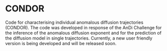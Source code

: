 # CONDOR
Code for characterising individual anomalous diffusion trajectories (CONDOR). The code was developed in response of the AnDi Challenge for the inference of the anomalous diffusion exponent and for the prediction of the diffusion model in single trajectories. Currently, a new user friendly version is being developed and will be released soon.
